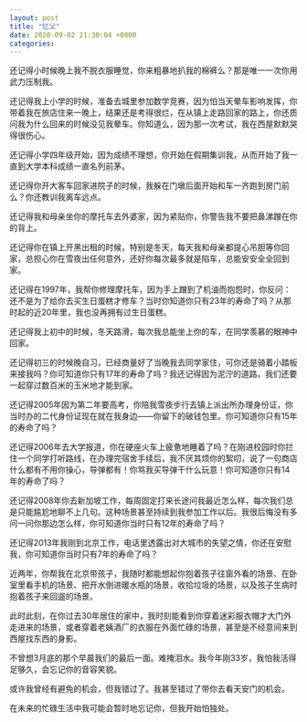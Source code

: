 ```yaml
---
layout: post
title: "忆父"
date: 2020-09-02 21:30:04 +0800
categories: 
---
```


还记得小时候晚上我不脱衣服睡觉，你来粗暴地扒我的棉裤么？那是唯一一次你用武力压制我。

还记得我上小学的时候，准备去城里参加数学竞赛，因为怕当天晕车影响发挥，你带着我在旅店住来一晚上，结果还是考得很烂，在从镇上走路回家的路上，你还质问我为什么回来的时候没见我晕车。你知道么，因为那一次考试，我在西屋默默哭得很伤心。

还记得小学四年级开始，因为成绩不理想，你开始在假期集训我，从而开始了我一直到大学本科成绩一直名列前茅。

还记得你开大客车回家进院子的时候，我躲在门墩后面开始和车一齐跑到房门前么？你还教训我离车远点。

还记得我和母亲坐你的摩托车去外婆家，因为紧贴你，你警告我不要把鼻涕蹭在你的背上。

还记得你在镇上开黑出租的时候，特别是冬天，每天我和母亲都提心吊胆等你回家，总担心你在雪夜出任何意外，还好你每次最多就是陷车，总能安安全全回到家。

还记得在1997年，我帮你修理摩托车，因为手上蹭到了机油而抱怨时，你反问：还不是为了给你去买生日蛋糕才修车？当时你知道你只有23年的寿命了吗？从那时起的近20年里，我也没再拥有过生日蛋糕。

还记得我上初中的时候，冬天路滑，每次我总能坐上你的车，在同学羡慕的眼神中回家。

还记得初三的时候晚自习，已经商量好了当晚我去同学家住，可你还是骑着小踏板来接我吗？你可知道你只有17年的寿命了吗？我还记得因为泥泞的道路，我们还要一起穿过数百米的玉米地才能到家。

还记得2005年因为第二年要高考，你陪我雪夜步行去镇上派出所办理身份证，你当时办的二代身份证现在就在我身边——你留下的破钱包里。你可知道你只有15年的寿命了吗？

还记得2006年去大学报道，你在硬座火车上疲惫地睡着了吗？在刚进校园时你拦住一个同学打听路线，在办理完宿舍手续后，我不厌其烦你的絮叨，说了一句商店什么都有不用你操心，导弹都有！你骂我买导弹干什么玩意！你可知道你只有14年的寿命了吗？

还记得2008年你去新加坡工作，每周固定打来长途问我最近怎么样，每次我们总是只能尴尬地聊不上几句。这种场景甚至持续到我参加工作以后。我很后悔没有多问一问你那边怎么样，你可知道你当时只有12年的寿命了吗？

还记得2013年我刚到北京工作，电话里透露出对大城市的失望之情，你还在安慰我，你可知道你当时只有7年的寿命了吗？

近两年，你帮我在北京带孩子，我随时都能想起你抱着孩子往窗外看的场景、在卧室里看手机的场景、把开水倒进暖水瓶的场景，收拾垃圾的场景，以及孩子生病时抱着孩子来回遛的场景。

此时此刻，在你过去30年居住的家中，我时刻能看到你穿着迷彩服衣帽才大门外走进来的场景，或者穿着老姨酒厂的衣服在外面忙碌的场景，甚至是不经意间来到西屋找东西的身影。

不曾想3月底的那个早晨我们的最后一面。难掩泪水。我今年刚33岁，我怕我活得足够久，会忘记你的音容笑貌。

或许我曾经有避免的机会，但我错过了。我甚至错过了带你去看天安门的机会。

在未来的忙碌生活中我可能会暂时地忘记你，但我开始怕独处。
